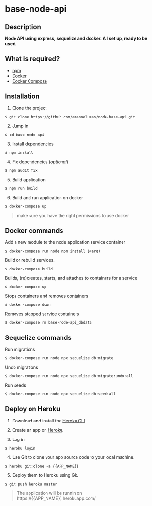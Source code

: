 # base-node-api

## Description

**Node API using express, sequelize and docker. All set up, ready to be used.**

## What is required?

 - [npm](https://docs.npmjs.com/cli/v8/commands/npm-install)
 - [Docker](https://docs.docker.com/engine/install/)
 - [Docker Compose](https://docs.docker.com/compose/install/)

## Installation

1. Clone the project

```console
$ git clone https://github.com/emanoelucas/node-base-api.git
```

2. Jump in

```console
$ cd base-node-api
```

3. Install dependencies

```console
$ npm install
```

4. Fix dependencies (*optional*)

```console
$ npm audit fix
```

5. Build application

```console
$ npm run build
```

6. Build and run application on docker

```console
$ docker-compose up
```

> make sure you have the right permissions to use docker

## Docker commands


Add a new module to the node application service container

```console
$ docker-compose run node npm install $(arg)
```

Build or rebuild services.

```console
$ docker-compose build
```

Builds, (re)creates, starts, and attaches to containers for a service

```console
$ docker-compose up
```

Stops containers and removes containers

```console
$ docker-compose down
```

Removes stopped service containers

```console
$ docker-compose rm base-node-api_dbdata
```

## Sequelize commands

Run migrations

```console
$ docker-compose run node npx sequelize db:migrate
```

Undo migrations

```console
$ docker-compose run node npx sequelize db:migrate:undo:all
```

Run seeds

```console
$ docker-compose run node npx sequelize db:seed:all
```

## Deploy on Heroku

1. Download and install the [Heroku CLI](https://devcenter.heroku.com/articles/heroku-cli).

2. Create an app on [Heroku](https://dashboard.heroku.com/apps).

3. Log in

```console
$ heroku login
```

4. Use Git to clone your app source code to your local machine.

```console
$ heroku git:clone -a {{APP_NAME}}
```

5. Deploy them to Heroku using Git.

```console
$ git push heroku master
```

> The application will be runnin on https://{{APP_NAME}}.herokuapp.com/
